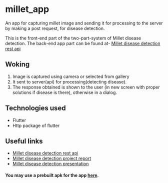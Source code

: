 # millet_app

An app for capturing millet image and sending it for processing to the server by making a post request, for disease detection.

This is the front-end part of the two-part-system of Millet disease detection. The back-end app part can be found at-
[Millet disease detection rest api](https://github.com/pratikg1999/millet_djangorest "Millet disease detection api")

## Woking
1. Image is captured using camera or selected from gallery
2. It sent to server(api) for processing(detecting disease).
3. The response obtained is shown to the user (in new screen with proper solutions if disease is there), otherwise in a dialog.



## Technologies used
* Flutter
* Http package of flutter

## Useful links
* [Millet disease detection rest api](https://github.com/pratikg1999/millet_djangorest "Millet disease detection api")
* [Millet disease detection project report](https://github.com/pratikg1999/millet_app/blob/master/Millet_Disease_Detection_Minor_Report%20(2).pdf "Millet disease detection report")
* [Millet disease detection presentation](https://github.com/pratikg1999/millet_app/blob/master/Minor%20Project.pptx "Millet disease detection ppt")


#### You may use a prebuilt apk for the app [here](https://drive.google.com/file/d/1FufxI_tqZJBuoWorKm7xfknrUf1AImnw/view?usp=sharing).
